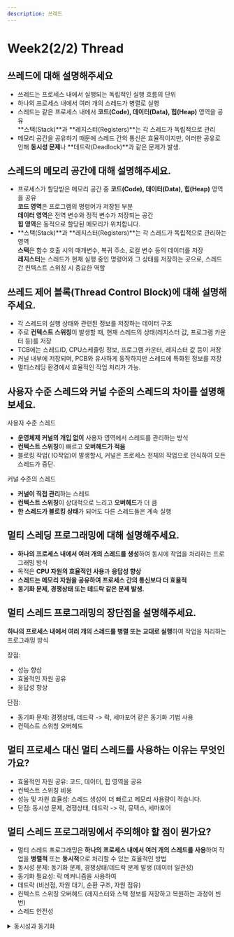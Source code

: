 ```yaml
---
description: 쓰레드
---
```


# Week2(2/2) Thread

## 쓰레드에 대해 설명해주세요

* 쓰레드는 프로세스 내에서 실행되는 독립적인 실행 흐름의 단위
* 하나의 프로세스 내에서 여러 개의 스레드가 병렬로 실행
* 스레드는 같은 프로세스 내에서 **코드(Code), 데이터(Data), 힙(Heap)** 영역을 공유\
  **스택(Stack)**과 **레지스터(Registers)**는 각 스레드가 독립적으로 관리
* 메모리 공간을 공유하기 때문에 스레드 간의 통신은 효율적이지만, 이러한 공유로 인해 **동시성 문제**나 **데드락(Deadlock)**과 같은 문제가 발생.



## 스레드의 메모리 공간에 대해 설명해주세요.

* 프로세스가 할당받은 메모리 공간 중 **코드(Code), 데이터(Data), 힙(Heap)** 영역을 공유\
  **코드 영역**은 프로그램의 명령어가 저장된 부분\
  **데이터 영역**은 전역 변수와 정적 변수가 저장되는 공간\
  **힙 영역**은 동적으로 할당된 메모리가 위치합니다.
* **스택(Stack)**과 **레지스터(Registers)**는 각 스레드가 독립적으로 관리하는 영역\
  **스택**은 함수 호출 시의 매개변수, 복귀 주소, 로컬 변수 등의 데이터를 저장\
  **레지스터**는 스레드가 현재 실행 중인 명령어와 그 상태를 저장하는 곳으로, 스레드 간 컨텍스트 스위칭 시 중요한 역할



## 쓰레드 제어 블록(Thread Control Block)에 대해 설명해주세요.

* 각 스레드의 실행 상태와 관련된 정보를 저장하는 데이터 구조
* 주로 **컨텍스트 스위칭**이 발생할 때, 현재 스레드의 상태(레지스터 값, 프로그램 카운터 등)를 저장
* TCB에는 스레드ID, CPU스케줄링 정보, 프로그램 카운터, 레지스터 값 등이 저장
* 커널 내부에 저장되며, PCB와 유사하게 동작하지만 스레드에 특화된 정보를 저장
* 멀티스레딩 환경에서 효율적인 작업 처리가 가능.



## 사용자 수준 스레드와 커널 수준의 스레드의 차이를 설명해 보세요.

사용자 수준 스레드

* **운영체제 커널의 개입 없이** 사용자 영역에서 스레드를 관리하는 방식
* **컨텍스트 스위칭**이 빠르고 **오버헤드가 적음**
* 블로킹 작업( IO작업)이 발생할시, 커널은 프로세스 전체의 작업으로 인식하여 모든 스레드가 중단.

커널 수준의 스레드

* **커널이 직접 관리**하는 스레드
* **컨텍스트 스위칭**이 상대적으로 느리고 **오버헤드**가 더 큼
* **한 스레드가 블로킹 상태**가 되어도 다른 스레드들은 계속 실행



## 멀티 스레딩 프로그래밍에 대해 설명해주세요.

* **하나의 프로세스 내에서 여러 개의 스레드를 생성**하여 동시에 작업을 처리하는 프로그래밍 방식
* 목적은 **CPU 자원의 효율적인 사용**과 **응답성 향상**
* **스레드는 메모리 자원을 공유하여 프로세스 간의 통신보다 더 효율적**
* **동기화 문제, 경쟁상태 또는 데드락 같은 문제 발생.**



## 멀티 스레드 프로그래밍의 장단점을 설명해주세요.

**하나의 프로세스 내에서 여러 개의 스레드를 병렬 또는 교대로 실행**하여 작업을 처리하는 프로그래밍 방식

장점:

* 성능 향상
* 효율적인 자원 공유
* 응답성 향상

단점:

* 동기화 문제: 경쟁상태, 데드락 -> 락, 세마포어 같은 동기화 기법 사용
* 컨텍스트 스위칭 오버헤드



## 멀티 프로세스 대신 멀티 스레드를 사용하는 이유는 무엇인가요?

* 효율적인 자원 공유: 코드, 데이터, 힙 영역을 공유
* 컨텍스트 스위칭 비용
* 성능 및 자원 효율성: 스레드 생성이 더 빠르고 메모리 사용량이 적습니다.
* 단점: 동시성 문제, 경쟁상태, 데드락 -> 락, 뮤텍스, 세마포어



## 멀티 스레드 프로그래밍에서 주의해야 할 점이 뭔가요?

* 멀티 스레드 프로그래밍은 **하나의 프로세스 내에서 여러 개의 스레드를 사용**하여 작업을 **병렬적** 또는 **동시적**으로 처리할 수 있는 효율적인 방법
* 동시성 문제: 동기화 문제, 경쟁상태/데드락 문제 발생 (데이터 일관성)
* 동기화 필요성: 락 메커니즘을 사용하여&#x20;
* 데드락 (비선점, 자원 대기, 순환 구조, 자원 점유)
* 컨텍스트 스위칭 오버헤드 (레지스터와 스택 정보를 저장하고 복원하는 과정이 빈번)
* 스레드 안전성



<details>

<summary>동시성과 동기화</summary>

동시성: **여러 스레드가 동시에 실행**될 수 있다는 것

동시성 문제: 같은 자원에 접근할 때 발생하는 문제

* Race Condition
* 자원 경쟁

동기화: 동시성 문제를 해결하기 위한 방법

동기화 문제: 잘못된 동기화로 인해 발생하는 문제

* 데드락
* Starvation
* 과도한 락 사용으로 성능 저하

</details>

